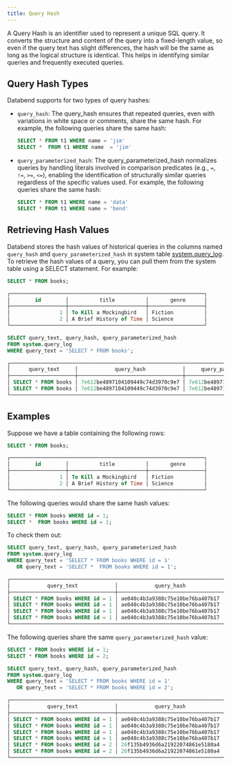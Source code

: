 ```yaml
---
title: Query Hash
---
```


A Query Hash is an identifier used to represent a unique SQL query. It converts the structure and content of the query into a fixed-length value, so even if the query text has slight differences, the hash will be the same as long as the logical structure is identical. This helps in identifying similar queries and frequently executed queries.

## Query Hash Types

Databend supports for two types of query hashes: 

- `query_hash`: The query_hash ensures that repeated queries, even with variations in white space or comments, share the same hash. For example, the following queries share the same hash:

    ```sql
    SELECT * FROM t1 WHERE name = 'jim'
    SELECT *  FROM t1 WHERE name  = 'jim'
    ```

- `query_parameterized_hash`: The query_parameterized_hash normalizes queries by handling literals involved in comparison predicates (e.g., `=`, `!=`, `>=`, `<=`), enabling the identification of structurally similar queries regardless of the specific values used. For example, the following queries share the same hash:

    ```sql
    SELECT * FROM t1 WHERE name = 'data'
    SELECT * FROM t1 WHERE name = 'bend'
    ```

## Retrieving Hash Values

Databend stores the hash values of historical queries in the columns named `query_hash` and `query_parameterized_hash` in system table [system.query_log](/sql/sql-reference/system-tables/system-query-log). To retrieve the hash values of a query, you can pull them from the system table using a SELECT statement. For example:

```sql
SELECT * FROM books;

┌───────────────────────────────────────────────────────────────┐
│        id        │          title          │       genre      │
├──────────────────┼─────────────────────────┼──────────────────┤
│                1 │ To Kill a Mockingbird   │ Fiction          │
│                2 │ A Brief History of Time │ Science          │
└───────────────────────────────────────────────────────────────┘

SELECT query_text, query_hash, query_parameterized_hash 
FROM system.query_log
WHERE query_text = 'SELECT * FROM books';

┌───────────────────────────────────────────────────────────────────────────────────────────┐
│      query_text     │            query_hash            │     query_parameterized_hash     │
├─────────────────────┼──────────────────────────────────┼──────────────────────────────────┤
│ SELECT * FROM books │ 7e612be4897104109449c74d3970c9e7 │ 7e612be4897104109449c74d3970c9e7 │
│ SELECT * FROM books │ 7e612be4897104109449c74d3970c9e7 │ 7e612be4897104109449c74d3970c9e7 │
└───────────────────────────────────────────────────────────────────────────────────────────┘
```

## Examples

Suppose we have a table containing the following rows:

```sql
SELECT * FROM books;

┌───────────────────────────────────────────────────────────────┐
│        id        │          title          │       genre      │
├──────────────────┼─────────────────────────┼──────────────────┤
│                1 │ To Kill a Mockingbird   │ Fiction          │
│                2 │ A Brief History of Time │ Science          │
└───────────────────────────────────────────────────────────────┘
```

The following queries would share the same hash values:

```sql
SELECT * FROM books WHERE id = 1;
SELECT *  FROM books WHERE id = 1;
```

To check them out:

```sql
SELECT query_text, query_hash, query_parameterized_hash 
FROM system.query_log
WHERE query_text = 'SELECT * FROM books WHERE id = 1'
   OR query_text = 'SELECT *  FROM books WHERE id = 1';

┌────────────────────────────────────────────────────────────────────────────────────────────────────────┐
│            query_text            │            query_hash            │     query_parameterized_hash     │
├──────────────────────────────────┼──────────────────────────────────┼──────────────────────────────────┤
│ SELECT * FROM books WHERE id = 1 │ ae040c4b3a9388c75e10be76ba407b17 │ b68f516c17d3c15b2c070e4af528464c │
│ SELECT * FROM books WHERE id = 1 │ ae040c4b3a9388c75e10be76ba407b17 │ b68f516c17d3c15b2c070e4af528464c │
│ SELECT * FROM books WHERE id = 1 │ ae040c4b3a9388c75e10be76ba407b17 │ b68f516c17d3c15b2c070e4af528464c │
│ SELECT * FROM books WHERE id = 1 │ ae040c4b3a9388c75e10be76ba407b17 │ b68f516c17d3c15b2c070e4af528464c │
└────────────────────────────────────────────────────────────────────────────────────────────────────────┘
```

The following queries share the same `query_parameterized_hash` value:

```sql
SELECT * FROM books WHERE id = 1;
SELECT * FROM books WHERE id = 2;

SELECT query_text, query_hash, query_parameterized_hash 
FROM system.query_log
WHERE query_text = 'SELECT * FROM books WHERE id = 1'
   OR query_text = 'SELECT * FROM books WHERE id = 2';

┌────────────────────────────────────────────────────────────────────────────────────────────────────────┐
│            query_text            │            query_hash            │     query_parameterized_hash     │
├──────────────────────────────────┼──────────────────────────────────┼──────────────────────────────────┤
│ SELECT * FROM books WHERE id = 1 │ ae040c4b3a9388c75e10be76ba407b17 │ b68f516c17d3c15b2c070e4af528464c │
│ SELECT * FROM books WHERE id = 1 │ ae040c4b3a9388c75e10be76ba407b17 │ b68f516c17d3c15b2c070e4af528464c │
│ SELECT * FROM books WHERE id = 1 │ ae040c4b3a9388c75e10be76ba407b17 │ b68f516c17d3c15b2c070e4af528464c │
│ SELECT * FROM books WHERE id = 1 │ ae040c4b3a9388c75e10be76ba407b17 │ b68f516c17d3c15b2c070e4af528464c │
│ SELECT * FROM books WHERE id = 2 │ 26f135b4936d6a21922074861e5180a4 │ b68f516c17d3c15b2c070e4af528464c │
│ SELECT * FROM books WHERE id = 2 │ 26f135b4936d6a21922074861e5180a4 │ b68f516c17d3c15b2c070e4af528464c │
└────────────────────────────────────────────────────────────────────────────────────────────────────────┘
```